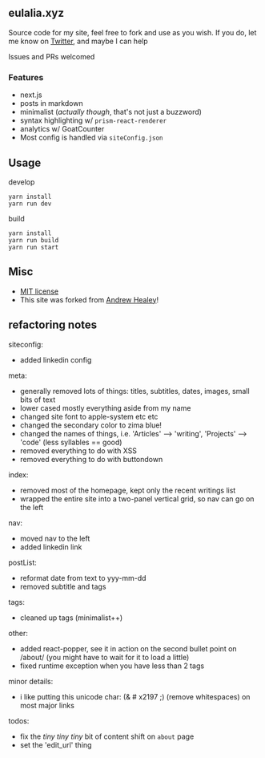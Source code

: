 ## eulalia.xyz

Source code for my site, feel free to fork and use as you wish. If you do, let me know on [Twitter](https://twitter.com/eula392), and maybe I can help

Issues and PRs welcomed

### Features
- next.js
- posts in markdown
- minimalist (_actually though_, that's not just a buzzword)
- syntax highlighting w/ `prism-react-renderer`
- analytics w/ GoatCounter
- Most config is handled via `siteConfig.json`

## Usage

develop
```
yarn install
yarn run dev
```
build
```
yarn install
yarn run build
yarn run start
```

## Misc
- [MIT license](https://opensource.org/licenses/MIT)
- This site was forked from [Andrew Healey](https://healeycodes.com/articles)!

## refactoring notes

siteconfig:
- added linkedin config

meta:
- generally removed lots of things: titles, subtitles, dates, images, small bits of text
- lower cased mostly everything aside from my name
- changed site font to apple-system etc etc
- changed the secondary color to zima blue!
- changed the names of things, i.e. 'Articles' ——> 'writing', 'Projects' ——> 'code' (less syllables == good)
- removed everything to do with XSS
- removed everything to do with buttondown

index:
- removed most of the homepage, kept only the recent writings list
- wrapped the entire site into a two-panel vertical grid, so nav can go on the left

nav:
- moved nav to the left
- added linkedin link

postList:
- reformat date from text to yyy-mm-dd
- removed subtitle and tags

tags:
- cleaned up tags (minimalist++)

other:
- added react-popper, see it in action on the second bullet point on /about/ (you might have to wait for it to load a little)
- fixed runtime exception when you have less than 2 tags

minor details:
- i like putting this unicode char: (& # x2197 ;) (remove whitespaces) on most major links

todos:
- fix the _tiny tiny tiny_ bit of content shift on `about` page
- set the 'edit_url' thing
